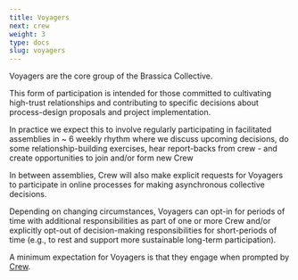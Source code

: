 ```yaml
---
title: Voyagers
next: crew
weight: 3
type: docs
slug: voyagers
---
```


Voyagers are the core group of the Brassica Collective. 

This form of participation is intended for those committed to cultivating high-trust relationships and contributing to specific decisions about process-design proposals and project implementation. 

In practice we expect this to involve regularly participating in facilitated assemblies in ~ 6 weekly rhythm where we discuss upcoming decisions, do some relationship-building exercises, hear report-backs from crew - and create opportunities to join and/or form new Crew

In between assemblies, Crew will also make explicit requests for Voyagers to participate in online processes for making asynchronous collective decisions.

Depending on changing circumstances, Voyagers can opt-in for periods of time with additional responsibilities as part of one or more Crew and/or explicitly opt-out of decision-making responsibilities for short-periods of time (e.g., to rest and support more sustainable long-term participation).

A minimum expectation for Voyagers is that they engage when prompted by [Crew](/handbook/participation/crew/).



